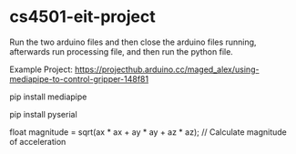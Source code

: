 # cs4501-eit-project

Run the two arduino files and then close the arduino files running, afterwards run processing file, and then run the python file.

Example Project: https://projecthub.arduino.cc/maged_alex/using-mediapipe-to-control-gripper-148f81

pip install mediapipe

pip install pyserial

float magnitude = sqrt(ax * ax + ay * ay + az * az); // Calculate magnitude of acceleration



